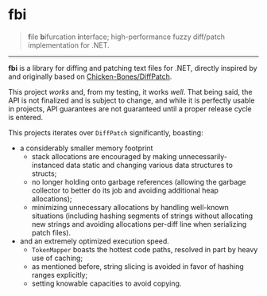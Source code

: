 # fbi

> **f**ile **b**ifurcation **i**nterface; high-performance fuzzy diff/patch implementation for .NET.

---

**fbi** is a library for diffing and patching text files for .NET, directly inspired by and originally based on [Chicken-Bones/DiffPatch](https://github.com/Chicken-Bones/DiffPatch).

This project *works* and, from my testing, it works *well*. That being said, the API is not finalized and is subject to change, and while it is perfectly usable in projects, API guarantees are not guaranteed until a proper release cycle is entered.

This projects iterates over `DiffPatch` significantly, boasting:

- a considerably smaller memory footprint
  - stack allocations are encouraged by making unnecessarily-instanced data static and changing various data structures to structs;
  - no longer holding onto garbage references (allowing the garbage collector to better do its job and avoiding additional heap allocations);
  - minimizing unnecessary allocations by handling well-known situations (including hashing segments of strings without allocating new strings and avoiding allocations per-diff line when serializing patch files).
- and an extremely optimized execution speed.
  - `TokenMapper` boasts the hottest code paths, resolved in part by heavy use of caching;
  - as mentioned before, string slicing is avoided in favor of hashing ranges explicitly;
  - setting knowable capacities to avoid copying.
